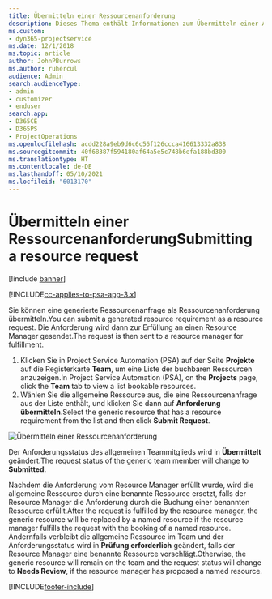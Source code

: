 ```yaml
---
title: Übermitteln einer Ressourcenanforderung
description: Dieses Thema enthält Informationen zum Übermitteln einer Anforderung für eine Projektressource.
ms.custom:
- dyn365-projectservice
ms.date: 12/1/2018
ms.topic: article
author: JohnPBurrows
ms.author: ruhercul
audience: Admin
search.audienceType:
- admin
- customizer
- enduser
search.app:
- D365CE
- D365PS
- ProjectOperations
ms.openlocfilehash: acdd228a9eb9d6c6c56f126ccca416613332a838
ms.sourcegitcommit: 40f68387f594180af64a5e5c748b6efa188bd300
ms.translationtype: HT
ms.contentlocale: de-DE
ms.lasthandoff: 05/10/2021
ms.locfileid: "6013170"
---
```

# <a name="submitting-a-resource-request"></a><span data-ttu-id="be6a8-103">Übermitteln einer Ressourcenanforderung</span><span class="sxs-lookup"><span data-stu-id="be6a8-103">Submitting a resource request</span></span>

[!include [banner](../includes/psa-now-project-operations.md)]

[!INCLUDE[cc-applies-to-psa-app-3.x](../includes/cc-applies-to-psa-app-3x.md)]

<span data-ttu-id="be6a8-104">Sie können eine generierte Ressourcenanfrage als Ressourcenanforderung übermitteln.</span><span class="sxs-lookup"><span data-stu-id="be6a8-104">You can submit a generated resource requirement as a resource request.</span></span> <span data-ttu-id="be6a8-105">Die Anforderung wird dann zur Erfüllung an einen Resource Manager gesendet.</span><span class="sxs-lookup"><span data-stu-id="be6a8-105">The request is then sent to a resource manager for fulfillment.</span></span>

1. <span data-ttu-id="be6a8-106">Klicken Sie in Project Service Automation (PSA) auf der Seite **Projekte** auf die Registerkarte **Team**, um eine Liste der buchbaren Ressourcen anzuzeigen.</span><span class="sxs-lookup"><span data-stu-id="be6a8-106">In Project Service Automation (PSA), on the **Projects** page, click the **Team** tab to view a list bookable resources.</span></span> 
2. <span data-ttu-id="be6a8-107">Wählen Sie die allgemeine Ressource aus, die eine Ressourcenanfrage aus der Liste enthält, und klicken Sie dann auf **Anforderung übermitteln**.</span><span class="sxs-lookup"><span data-stu-id="be6a8-107">Select the generic resource that has a resource requirement from the list and then click **Submit Request**.</span></span>

![Übermitteln einer Ressourcenanforderung](media/RM-how-to-18.png)

<span data-ttu-id="be6a8-109">Der Anforderungsstatus des allgemeinen Teammitglieds wird in **Übermittelt** geändert.</span><span class="sxs-lookup"><span data-stu-id="be6a8-109">The request status of the generic team member will change to **Submitted**.</span></span>

<span data-ttu-id="be6a8-110">Nachdem die Anforderung vom Resource Manager erfüllt wurde, wird die allgemeine Ressource durch eine benannte Ressource ersetzt, falls der Resource Manager die Anforderung durch die Buchung einer benannten Ressource erfüllt.</span><span class="sxs-lookup"><span data-stu-id="be6a8-110">After the request is fulfilled by the resource manager, the generic resource will be replaced by a named resource if the resource manager fulfills the request with the booking of a named resource.</span></span> <span data-ttu-id="be6a8-111">Andernfalls verbleibt die allgemeine Ressource im Team und der Anforderungsstatus wird in **Prüfung erforderlich** geändert, falls der Resource Manager eine benannte Ressource vorschlägt.</span><span class="sxs-lookup"><span data-stu-id="be6a8-111">Otherwise, the generic resource will remain on the team and the request status will change to **Needs Review**, if the resource manager has proposed a named resource.</span></span>


[!INCLUDE[footer-include](../includes/footer-banner.md)]